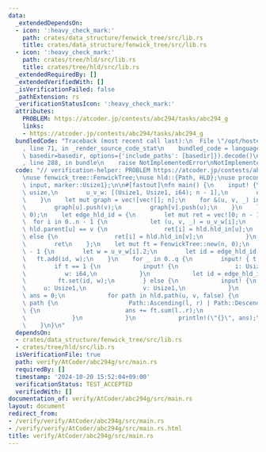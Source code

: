 ```yaml
---
data:
  _extendedDependsOn:
  - icon: ':heavy_check_mark:'
    path: crates/data_structure/fenwick_tree/src/lib.rs
    title: crates/data_structure/fenwick_tree/src/lib.rs
  - icon: ':heavy_check_mark:'
    path: crates/tree/hld/src/lib.rs
    title: crates/tree/hld/src/lib.rs
  _extendedRequiredBy: []
  _extendedVerifiedWith: []
  _isVerificationFailed: false
  _pathExtension: rs
  _verificationStatusIcon: ':heavy_check_mark:'
  attributes:
    PROBLEM: https://atcoder.jp/contests/abc294/tasks/abc294_g
    links:
    - https://atcoder.jp/contests/abc294/tasks/abc294_g
  bundledCode: "Traceback (most recent call last):\n  File \"/opt/hostedtoolcache/Python/3.10.15/x64/lib/python3.10/site-packages/onlinejudge_verify/documentation/build.py\"\
    , line 71, in _render_source_code_stat\n    bundled_code = language.bundle(stat.path,\
    \ basedir=basedir, options={'include_paths': [basedir]}).decode()\n  File \"/opt/hostedtoolcache/Python/3.10.15/x64/lib/python3.10/site-packages/onlinejudge_verify/languages/rust.py\"\
    , line 288, in bundle\n    raise NotImplementedError\nNotImplementedError\n"
  code: "// verification-helper: PROBLEM https://atcoder.jp/contests/abc294/tasks/abc294_g\n\
    \nuse fenwick_tree::FenwickTree;\nuse hld::{Path, HLD};\nuse proconio::{fastout,\
    \ input, marker::Usize1};\n\n#[fastout]\nfn main() {\n    input! {\n        n:\
    \ usize,\n        u_v_w: [(Usize1, Usize1, i64); n - 1],\n        q: usize,\n\
    \    }\n    let mut graph = vec![vec![]; n];\n    for &(u, v, _) in &u_v_w {\n\
    \        graph[u].push(v);\n        graph[v].push(u);\n    }\n    let hld = HLD::new(graph,\
    \ 0);\n    let edge_hld_id = {\n        let mut ret = vec![0; n - 1];\n      \
    \  for i in 0..n - 1 {\n            let (u, v, _) = u_v_w[i];\n            if\
    \ hld.parent[u] == v {\n                ret[i] = hld.hld_in[u];\n            }\
    \ else {\n                ret[i] = hld.hld_in[v];\n            }\n        }\n\
    \        ret\n    };\n    let mut ft = FenwickTree::new(n, 0);\n    for i in 0..n\
    \ - 1 {\n        let w = u_v_w[i].2;\n        let id = edge_hld_id[i];\n     \
    \   ft.add(id, w);\n    }\n    for _ in 0..q {\n        input! { t: usize }\n\
    \        if t == 1 {\n            input! {\n                i: Usize1,\n     \
    \           w: i64,\n            }\n            let id = edge_hld_id[i];\n   \
    \         ft.set(id, w);\n        } else {\n            input! {\n           \
    \     u: Usize1,\n                v: Usize1,\n            }\n            let mut\
    \ ans = 0;\n            for path in hld.path(u, v, false) {\n                match\
    \ path {\n                    Path::Ascending(l, r) | Path::Descending(l, r) =>\
    \ {\n                        ans += ft.sum(l..r);\n                    }\n   \
    \             }\n            }\n            println!(\"{}\", ans);\n        }\n\
    \    }\n}\n"
  dependsOn:
  - crates/data_structure/fenwick_tree/src/lib.rs
  - crates/tree/hld/src/lib.rs
  isVerificationFile: true
  path: verify/AtCoder/abc294g/src/main.rs
  requiredBy: []
  timestamp: '2024-10-20 15:52:04+09:00'
  verificationStatus: TEST_ACCEPTED
  verifiedWith: []
documentation_of: verify/AtCoder/abc294g/src/main.rs
layout: document
redirect_from:
- /verify/verify/AtCoder/abc294g/src/main.rs
- /verify/verify/AtCoder/abc294g/src/main.rs.html
title: verify/AtCoder/abc294g/src/main.rs
---
```

